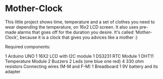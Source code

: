 # Mother-Clock

This little project shows time, temperature and a set of clothes you need to wear depending the temperature, on 16x2 LCD screen.
It also uses pre-made alarms that goes off for the duration you desire.
It's called 'Mother-Clock', because it is a clock that gives you advices like a mother :)

Required components: 

1 Arduino UNO 
1	16X2 LCD with I2C module
1	DS3231 RTC Module
1 DHT11 Temperature Module
2	Buzzers
2 Leds (one blue one red)
4	330 ohm resistors
Connecting wires (M-M and F-M) 
1	Breadboard
1 9V battery and its adapter
